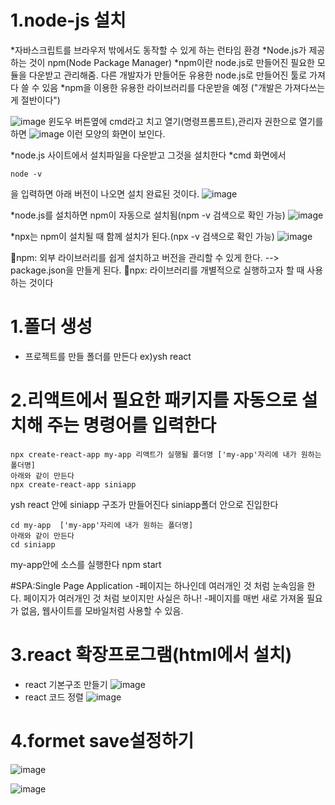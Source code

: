 # 1.node-js 설치
*자바스크립트를 브라우저 밖에서도 동작할 수 있게 하는 런타임 환경
*Node.js가 제공하는 것이 npm(Node Package Manager)
*npm이란 node.js로 만들어진 필요한 모듈을 다운받고 관리해줌. 다른 개발자가 만들어둔 유용한 node.js로 만들어진 툴로 가져다 쓸 수 있음
*npm을 이용한 유용한 라이브러리를 다운받을 예정 ("개발은 가져다쓰는게 절반이다")

![image](https://github.com/yunshinhee/node-js/assets/145514638/0d4243c9-834a-4206-a0bb-2dcb8acd9a4c)
윈도우 버튼옆에 cmd라고 치고 열기(명령프롬프트),관리자 권한으로 열기를 하면 
![image](https://github.com/yunshinhee/node-js/assets/145514638/6aec47e5-05dd-4581-b161-000f6f50667e)
이런 모양의 화면이 보인다.

*node.js 사이트에서 설치파일을 다운받고 그것을 설치한다
*cmd 화면에서 
```
node -v
```
을 입력하면 아래 버전이 나오면 설치 완료된 것이다.
![image](https://github.com/yunshinhee/node-js/assets/145514638/489ca446-3162-4b78-9228-10c67d8b4591)

*node.js를 설치하면 npm이 자동으로 설치됨(npm -v 검색으로 확인 가능)
![image](https://github.com/yunshinhee/node-js/assets/145514638/13f3b6b4-b2ca-464d-9aa8-1edcfd0d4a4d)

*npx는 npm이 설치될 때 함께 설치가 된다.(npx -v 검색으로 확인 가능)
![image](https://github.com/yunshinhee/node-js/assets/145514638/9cd3b280-44b0-4a6e-b9cb-2ef20e0fefdd)


🚩npm: 외부 라이브러리를 쉽게 설치하고 버전을 관리할 수 있게 한다. --> package.json을 만들게 된다.
🚩npx: 라이브러리를 개별적으로 실행하고자 할 때 사용하는 것이다

# 1.폴더 생성 
- 프로젝트를 만들 폴더를 만든다 ex)ysh react
# 2.리액트에서 필요한 패키지를 자동으로 설치해 주는 명령어를 입력한다
```
npx create-react-app my-app 리액트가 실행될 폴더명 ['my-app'자리에 내가 원하는 폴더명]
아래와 같이 만든다 
npx create-react-app siniapp
```
ysh react 안에 siniapp 구조가 만들어진다
siniapp폴더 안으로 진입한다
```
cd my-app  ['my-app'자리에 내가 원하는 폴더명]
아래와 같이 만든다
cd siniapp

```
my-app안에 소스를 실행한다
npm start

#SPA:Single Page Application
-페이지는 하나인데 여러개인 것 처럼 눈속임을 한다. 페이지가 여러개인 것 처럼 보이지만 사실은 하나!
-페이지를 매번 새로 가져올 필요가 없음, 웹사이트를 모바일처럼 사용할 수 있음.

# 3.react 확장프로그램(html에서 설치)
- react 기본구조 만들기 
![image](https://github.com/yunshinhee/node-js/assets/145514638/43c6454a-251f-4e07-afed-744e5078ccf2)
- react 코드 정렬
![image](https://github.com/yunshinhee/node-js/assets/145514638/74cc3353-527a-40d9-a2eb-39c9fdb56912)

# 4.formet save설정하기
![image](https://github.com/yunshinhee/node-js/assets/145514638/b021a47e-ed09-4f73-8eb8-3e5b58ee92a1)


![image](https://github.com/yunshinhee/node-js/assets/145514638/b024c320-789a-465a-97ea-3039b5e8c3e2)






